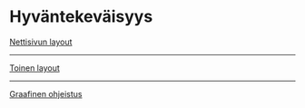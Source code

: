 # Hyväntekeväisyys
[Nettisivun layout](https://www.figma.com/file/OWkuLdhIT5AJmGvlcugobT/Untitled?node-id=0%3A1)

---------------------------------------------------------------------------------------------

[Toinen layout](https://www.figma.com/file/IcfcsC2SOo3LSeZlx2jsQJ/Untitled?node-id=0%3A1)

---------------------------------------------------------------------------------------------

[Graafinen ohjeistus](https://www.figma.com/file/s4SmaT4SjRDcdpEj1zEiQf/Untitled?node-id=0%3A1)
